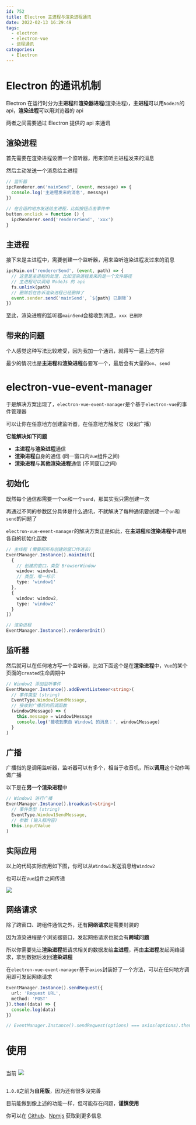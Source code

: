 ```yaml
---
id: 752
title: Electron 主进程与渲染进程通讯
date: 2022-02-13 16:29:49
tags:
  - electron
  - electron-vue
  - 进程通讯
categories:
  - Electron
---
```


# Electron 的通讯机制

Electron 在运行时分为**主进程**和**渲染器进程**(渲染进程)，**主进程**可以用`NodeJS`的 api，**渲染进程**可以用浏览器的 api

两者之间需要通过 Electron 提供的 api 来通讯

<!--more-->

## 渲染进程

首先需要在渲染进程设置一个监听器，用来监听主进程发来的消息

然后主动发送一个消息给主进程

```javascript
// 监听器
ipcRenderer.on('mainSend', (event, message) => {
  console.log('主进程发来的消息', message)
})

// 在合适的地方发送给主进程，比如按钮点击事件中
button.onclick = function () {
  ipcRenderer.send('rendererSend', 'xxx')
}
```

## 主进程

接下来是主进程中，需要创建一个监听器，用来监听渲染进程发过来的消息

```javascript
ipcMain.on('rendererSend', (event, path) => {
  // 这里是主进程的处理，比如渲染进程发来的是一个文件路径
  // 主进程可以调用 NodeJs 的 api
  fs.unlink(path)
  // 删除后在告诉渲染进程已经删掉了
  event.sender.send('mainSend', `${path} 已删除`)
})
```

至此，渲染进程的监听器`mainSend`会接收到消息，`xxx 已删除`

## 带来的问题

个人感觉这种写法比较难受，因为我加一个通讯，就得写一遍上述内容

最少的情况也是**主进程**和**渲染进程**各要写一个，最后会有大量的`on`、`send`

# electron-vue-event-manager

于是解决方案出现了，`electron-vue-event-manager`是个基于`electron-vue`的事件管理器

可以让你在任意地方创建监听器，在任意地方触发它（发起广播）

**它能解决如下问题**

- **主进程**与**渲染进程**通信
- **渲染进程**自身的通信 (同一窗口内`Vue`组件之间)
- **渲染进程**与**其他渲染进程**通信 (不同窗口之间)

## 初始化

既然每个通信都需要一个`on`和一个`send`，那其实我只需创建一次

再通过不同的参数区分具体是什么通讯，不就解决了每种通讯要创建一个`on`和`send`的问题了

`electron-vue-event-manager`的解决方案正是如此，在**主进程**和**渲染进程**中调用各自的初始化函数

```typescript
// 主线程 (需要把所有创建的窗口传进去)
EventManager.Instance().mainInit([
  {
    // 创建的窗口，类型 BrowserWindow
    window: window1,
    // 类型，唯一标示
    type: 'window1'
  },
  {
    window: window2,
    type: 'window2'
  }
])

// 渲染进程
EventManager.Instance().rendererInit()
```

## 监听器

然后就可以在任何地方写一个监听器，比如下面这个是在**渲染进程**中，`Vue`的某个页面的`created`生命周期中

```typescript
// Window2 添加监听事件
EventManager.Instance().addEventListener<string>(
  // 事件类型 (string)
  EventType.Window1SendMessage,
  // 接收到广播后的回调函数
  (window1Message) => {
    this.message = window1Message
    console.log('接收到来自 Window1 的消息：', window1Message)
  }
)
```

## 广播

广播指的是调用监听器，监听器可以有多个，相当于收音机，所以**调用**这个动作叫做广播

以下是在**另一个渲染进程**中

```typescript
// Window1 进行广播
EventManager.Instance().broadcast<string>(
  // 事件类型 (string)
  EventType.Window1SendMessage,
  // 参数 (输入框内容)
  this.inputValue
)
```

## 实际应用

以上的代码实际应用如下图，你可以从`Window1`发送消息给`Window2`

也可以在`Vue`组件之间传递

![](https://imba97.cn/uploads/2022/02/electron-vue-event-manager-1.png)

## 网络请求

除了跨窗口、跨组件通信之外，还有**网络请求**是需要封装的

因为渲染进程是个浏览器窗口，发起网络请求也就会有**跨域问题**

所以你需要先让**渲染进程**把请求相关的数据发给**主进程**，再由**主进程**发起网络请求，拿到数据后发回**渲染进程**

在`electron-vue-event-manager`基于`axios`封装好了一个方法，可以在任何地方调用即可发起网络请求

```typescript
EventManager.Instance().sendRequest({
  url: 'Request URL',
  method: 'POST'
}).then((data) => {
  console.log(data)
})

// EventManager.Instance().sendRequest(options) === axios(options).then(response => response.data)
```

# 使用

<div style="display: flex; align-items: center;">
    <p>当前<img src="https://img.shields.io/npm/v/electron-vue-event-manager?label=electron-vue-event-manager&style=flat-square" style="display: inline; margin: 0 5px;" /></p>
</div>

`1.0.0`之前为**自用版**，因为还有很多没完善

目前能做到像上述的功能一样，但可能存在问题，**谨慎使用**

你可以在 [Github](https://github.com/imba97/electron-vue-event-manager)、[Npmjs](https://www.npmjs.com/package/electron-vue-event-manager) 获取到更多信息
